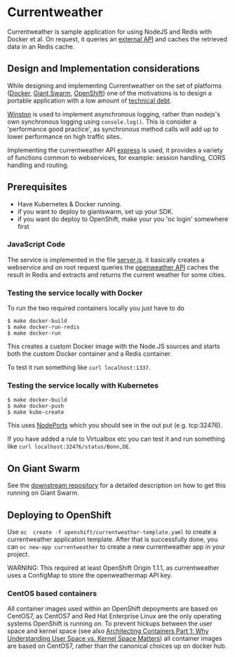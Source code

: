 # Currentweather

Currentweather is sample application for using NodeJS and Redis with Docker et
al. On request, it queries an [external API](http://openweathermap.org/api) and
caches the retrieved data in an Redis cache.

## Design and Implementation considerations

While designing and implementing Currentweather on the set of platforms ([Docker](https://www.docker.com/),
[Giant Swarm](https://giantswarm.io/), [OpenShift](https://www.openshift.org/)) one of the motivations is to design a portable application
with a low amount of [technical debt](https://en.wikipedia.org/wiki/Technical_debt).

[Winston](https://github.com/winstonjs/winston) is used to implement asynchronous logging, rather than nodejs's own
synchronous logging using `console.log()`. This is consider a 'performance good
practice', as synchronous method calls will add up to lower performance on
high traffic sites.

Implementing the currentweather API [express](http://expressjs.com/) is used, it provides a variety
of functions common to webservices, for example: session handling, CORS handling
and routing.

## Prerequisites

* Have Kubernetes & Docker running.
* if you want to deploy to giantswarm, set up your SDK.
* if you want do deploy to OpenShift, make your you 'oc login' somewhere first

### JavaScript Code

The service is implemented in the file [server.js](server.js). it basically
creates a webservice and on root request queries the [openweather API](http://api.openweathermap.org/data/2.5/weather?q=Cologne)
caches the result in Redis and extracts and returns the current weather for some
cities.

### Testing the service locally with Docker

To run the two required containers locally you just have to do

```
$ make docker-build
$ make docker-run-redis
$ make docker-run
```

This creates a custom Docker image with the Node.JS sources and starts both the custom Docker container and a Redis container.

To test it run something like `curl localhost:1337`.

### Testing the service locally with Kubernetes

```
$ make docker-build
$ make docker-push
$ make kube-create
```

This uses [NodePorts](http://kubernetes.io/v1.0/docs/user-guide/services.html#type-nodeport) which you should see in the out put (e.g. tcp:32476).

If you have added a rule to Virtualbox etc you can test it and run something like `curl localhost:32476/status/Bonn,DE`.


## On Giant Swarm

See the [downstream repository](https://github.com/giantswarm/giantswarm-currentweather
) for a detailed description on how to get this running on Giant Swarm.

## Deploying to OpenShift

Use `oc  create -f openshift/currentweather-template.yaml` to create a currentweather
application template. After that is successfully done, you can `oc new-app currentweather`
to create a new currentweather app in your project.

WARNING: This required at least OpenShift Origin 1.1.1, as currentweather uses
a ConfigMap to store the openweathermap API key.

### CentOS based containers

All container images used within an OpenShift depoyments are based on CentOS7,
as CentOS7 and Red Hat Enterprise Linux are the only operating systems OpenShift
is running on. To prevent hickups between the user space and kernel space (see
  also [Architecting Containers Part 1: Why Understanding User Space vs. Kernel Space Matters](http://rhelblog.redhat.com/2015/07/29/architecting-containers-part-1-user-space-vs-kernel-space/))
all container images are based on CentOS7, rather than the canonical choices up
on docker hub.
